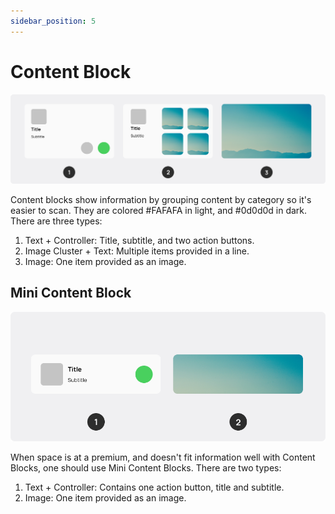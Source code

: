 ```yaml
---
sidebar_position: 5
---
```


# Content Block

![Content Block](/assets/content_blocks.png)

Content blocks show information by grouping content by category so it's easier to scan. They are colored #FAFAFA in light, and #0d0d0d in dark. There are three types:

1. Text + Controller: Title, subtitle, and two action buttons.
2. Image Cluster + Text: Multiple items provided in a line.
3. Image: One item provided as an image.

## Mini Content Block

![Mini Content Block](/assets/mini_content_blocks.png)

When space is at a premium, and doesn't fit information well with Content Blocks, one should use Mini Content Blocks. There are two types:

1. Text + Controller: Contains one action button, title and subtitle.
2. Image: One item provided as an image.
